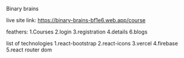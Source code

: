 Binary brains

live site link: https://binary-brains-bf1e6.web.app/course

feathers:
1.Courses
2.login
3.registration
4.details
6.blogs

list of technologies 
1.react-bootstrap
2.react-icons
3.vercel
4.firebase
5.react router dom

